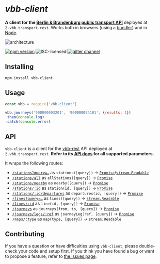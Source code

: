 # *vbb-client*

**A client for the [Berlin & Brandenburg public transport API](https://github.com/derhuerst/vbb-rest/blob/2/docs/index.md)** deployed at `2.vbb.transport.rest`. Works both in browsers (using a [bundler](https://medium.com/@gimenete/how-javascript-bundlers-work-1fc0d0caf2da)) and in [Node](https://nodejs.org/en/).

![architecture](https://cdn.rawgit.com/derhuerst/vbb-rest/2/architecture.svg)

[![npm version](https://img.shields.io/npm/v/vbb-client.svg)](https://www.npmjs.com/package/vbb-client)
![ISC-licensed](https://img.shields.io/github/license/derhuerst/vbb-client.svg)
[![gitter channel](https://badges.gitter.im/derhuerst/vbb-rest.svg)](https://gitter.im/derhuerst/vbb-rest)


## Installing

```shell
npm install vbb-client
```


## Usage

```js
const vbb = require('vbb-client')

vbb.journeys('900000003201', '900000024101', {results: 1})
.then(console.log)
.catch(console.error)
```


## API

`vbb-client` is a client for the [vbb-rest](https://github.com/derhuerst/vbb-rest/tree/2) API deployed at `2.vbb.transport.rest`. **Refer to its [API docs](https://github.com/derhuerst/vbb-rest/blob/2/docs/index.md) for all supported parameters.**

It wraps the following routes:

- [`/stations?query=…`](https://github.com/derhuerst/vbb-rest/blob/2/docs/index.md#get-stationsquery) as `stations([query])` → [`Promise`][promise]/[`stream.Readable`][stream]
- [`/stations/all`](https://github.com/derhuerst/vbb-rest/blob/2/docs/index.md#get-stationsall) as `allStations([query])` → [`Promise`][promise]
- [`/stations/nearby`](https://github.com/derhuerst/vbb-rest/blob/2/docs/index.md#get-stationsnearby) as `nearby([query])` → [`Promise`][promise]
- [`/stations/:id`](https://github.com/derhuerst/vbb-rest/blob/2/docs/index.md#get-stationsid) as `station(id, [query])` → [`Promise`][promise]
- [`/stations/:id/departures`](https://github.com/derhuerst/vbb-rest/blob/2/docs/index.md#get-stationsiddepartures) as `departures(id, [query])` → [`Promise`][promise]
- [`/lines?query=…`](https://github.com/derhuerst/vbb-rest/blob/2/docs/index.md#get-lines) as `lines([query])` → [`stream.Readable`][stream]
- [`/lines/:id`](https://github.com/derhuerst/vbb-rest/blob/2/docs/index.md#get-linesid) as `line(id, [query])` → [`Promise`][promise]
- [`/journeys`](https://github.com/derhuerst/vbb-rest/blob/2/docs/index.md#get-journeys) as `journeys(from, to, [query])` → [`Promise`][promise]
- [`/journeys/legs/:ref`](https://github.com/derhuerst/vbb-rest/blob/2/docs/index.md#get-journeyslegsref) as `journeyLeg(ref, [query])` → [`Promise`][promise]
- [`/maps/:type`](https://github.com/derhuerst/vbb-rest/blob/2/docs/index.md#get-mapstype) as `map(type, [query])` → [`stream.Readable`][stream]

[promise]: https://developer.mozilla.org/en-US/docs/Web/JavaScript/Reference/Global_Objects/Promise
[stream]: https://nodejs.org/api/stream.html#stream_class_stream_readable


## Contributing

If you have a question or have difficulties using `vbb-client`, please double-check your code and setup first. If you think you have found a bug or want to propose a feature, refer to [the issues page](https://github.com/derhuerst/vbb-client/issues).
